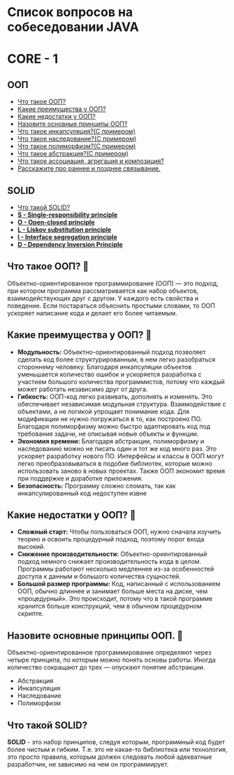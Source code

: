 # Список вопросов на собеседовании JAVA

# CORE - 1

## ООП
- [Что такое ООП?](#что-такое-ооп-)
- [Какие преимущества у ООП?](#какие-преимущества-у-ооп-)
- [Какие недостатки у ООП?](#)
- [Назовите основные принципы ООП?](#)
- [Что такое инкапсуляция?(С примером)](#)
- [Что такое наследование?(С примером)](#)
- [Что такое полиморфизм?(С примером)](#)
- [Что такое абстракция?(С примером)](#)
- [Что такое ассоциация, агрегация и композиция?](#)
- [Расскажите про раннее и позднее связывание.](#)
## SOLID
- [Что такой SOLID?](#)
- [**S - Single-responsibility principle**](#)
- [**O - Open-closed principle**](#)
- [**L - Liskov substitution principle**](#)
- [**I - Interface segregation principle**](#)
- [**D - Dependency Inversion Principle**](#)

## Что такое ООП? 🧠

Объектно-ориентированное программирование (ООП) — это подход, при котором программа рассматривается как набор объектов, 
взаимодействующих друг с другом. У каждого есть свойства и поведение. Если постараться объяснить простыми словами, то 
ООП ускоряет написание кода и делает его более читаемым.

## Какие преимущества у ООП? 🧠

- **Модульность:** Объектно-ориентированный подход позволяет сделать код более структурированным, в нем легко разобраться стороннему человеку. 
                   Благодаря инкапсуляции объектов уменьшается количество ошибок и ускоряется разработка с участием большого количества программистов, 
                   потому что каждый может работать независимо друг от друга.
- **Гибкость:**    ООП-код легко развивать, дополнять и изменять. Это обеспечивает независимая модульная структура. Взаимодействие с объектами, а не 
                   логикой упрощает понимание кода. Для модификации не нужно погружаться в то, как построено ПО. Благодаря полиморфизму можно быстро 
                   адаптировать код под требования задачи, не описывая новые объекты и функции.
- **Экономия времени:** Благодаря абстракции, полиморфизму и наследованию можно не писать один и тот же код много раз. Это ускоряет разработку нового ПО. 
                        Интерфейсы и классы в ООП могут легко преобразовываться в подобие библиотек, которые можно использовать заново в новых проектах. 
                        Также ООП экономит время при поддержке и доработке приложения.
- **Безопасность:** Программу сложно сломать, так как инкапсулированный код недоступен извне

## Какие недостатки у ООП? 🧠

- **Сложный старт:** Чтобы пользоваться ООП, нужно сначала изучить теорию и освоить процедурный подход, поэтому порог входа высокий.
- **Снижение производительности:** Объектно-ориентированный подход немного снижает производительность кода в целом. Программы работают несколько медленнее 
                                   из-за особенностей доступа к данным и большого количества сущностей.
- **Большой размер программы:**    Код, написанный с использованием ООП, обычно длиннее и занимает больше места на диске, чем «процедурный». Это происходит, 
                                    потому что в такой программе хранится больше конструкций, чем в обычном процедурном скрипте.
## Назовите основные принципы ООП. 🧠

Объектно-ориентированное программирование определяют через четыре принципа, по которым можно понять основы работы. Иногда количество сокращают до трех — опускают понятие абстракции.
- Абстракция
- Инкапсуляция
- Наследование
- Полиморфизм

## Что такой SOLID?

**SOLID** - это набор принципов, следуя которым, программный код будет более чистым и гибким. Т.е. это не какае-то библиотека или технология, это просто правила, которым должен следовать любой адекватные разработчик, не зависимо на чем он программирует.

